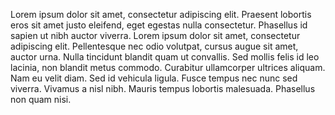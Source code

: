 Lorem ipsum dolor sit amet, consectetur adipiscing elit. Praesent lobortis eros sit amet justo eleifend, eget egestas nulla consectetur. Phasellus id sapien ut nibh auctor viverra. Lorem ipsum dolor sit amet, consectetur adipiscing elit. Pellentesque nec odio volutpat, cursus augue sit amet, auctor urna. Nulla tincidunt blandit quam ut convallis. Sed mollis felis id leo lacinia, non blandit metus commodo. Curabitur ullamcorper ultrices aliquam. Nam eu velit diam. Sed id vehicula ligula. Fusce tempus nec nunc sed viverra. Vivamus a nisl nibh. Mauris tempus lobortis malesuada. Phasellus non quam nisi.